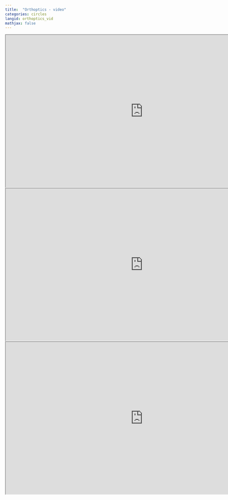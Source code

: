 ```yaml
---
title:  "Orthoptics - video"
categories: circles
langid: orthoptics_vid
mathjax: false
---
```


<iframe width="900" height="500"
	src="https://www.youtube.com/embed/8tH1P70HRuw?rel=0">
</iframe>
<iframe width="900" height="500"
	src="https://www.youtube.com/embed/_aI7noNxHNE?rel=0">
</iframe>
<iframe width="900" height="500"
	src="https://www.youtube.com/embed/SMQdO2b7rpU?rel=0">
</iframe>
